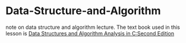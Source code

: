 # Data-Structure-and-Algorithm
note on data structure and algorithm lecture. The text book used in this lesson is [Data Structures and Algorithm Analysis in C:Second Edition](https://book.douban.com/subject/1139426/)
